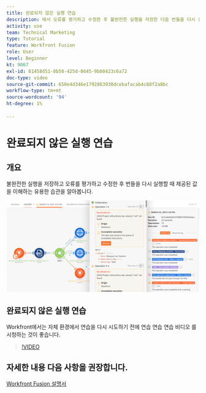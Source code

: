 ```yaml
---
title: 완료되지 않은 실행 연습
description: 에서 오류를 평가하고 수정한 후 불완전한 실행을 저장한 다음 번들을 다시 실행하는 가치를 알아봅니다. [!DNL Adobe Workfront Fusion].
activity: use
team: Technical Marketing
type: Tutorial
feature: Workfront Fusion
role: User
level: Beginner
kt: 9067
exl-id: 81458d51-8b58-425d-8645-9b60423c6a72
doc-type: video
source-git-commit: 650e4d346e1792863930dcebafacab4c88f2a8bc
workflow-type: tm+mt
source-wordcount: '94'
ht-degree: 1%

---
```


# 완료되지 않은 실행 연습

## 개요

불완전한 실행을 저장하고 오류를 평가하고 수정한 후 번들을 다시 실행할 때 제공된 값을 이해하는 유용한 습관을 알아봅니다.

![오류 처리가 있는 시나리오 이미지입니다.](assets/troubleshooting-and-error-handling-8.png)

## 완료되지 않은 실행 연습

Workfront에서는 자체 환경에서 연습을 다시 시도하기 전에 연습 연습 연습 비디오 를 시청하는 것이 좋습니다.

>[!VIDEO](https://video.tv.adobe.com/v/335308/?quality=12&learn=on)

## 자세한 내용 다음 사항을 권장합니다.

[Workfront Fusion 설명서](https://experienceleague.adobe.com/docs/workfront/using/adobe-workfront-fusion/workfront-fusion-2.html?lang=en)
